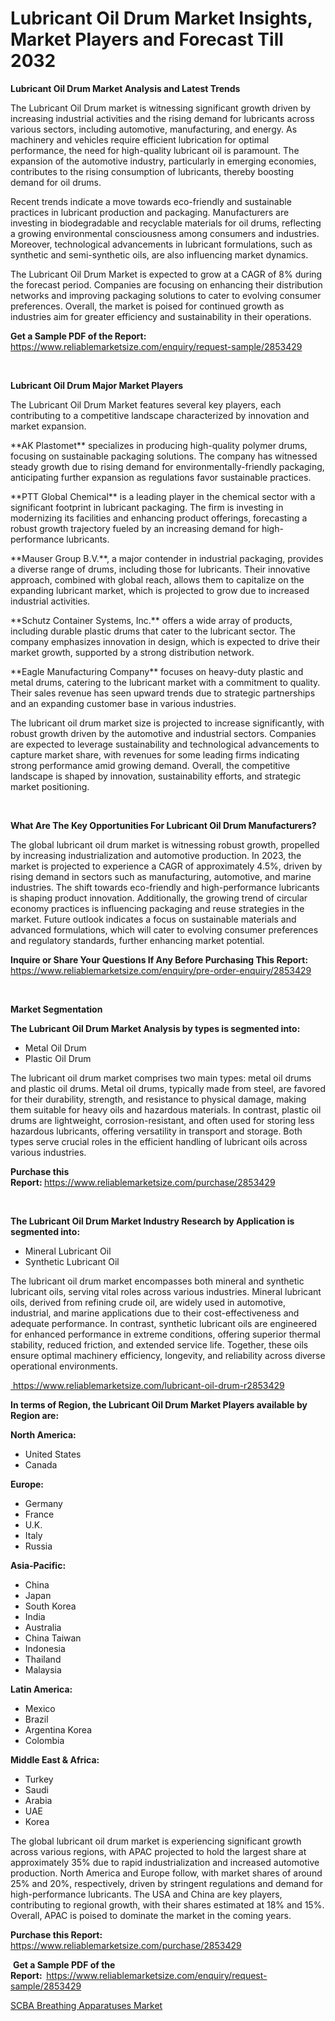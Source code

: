<p><h1>Lubricant Oil Drum Market Insights, Market Players and Forecast Till 2032</h1></p><p><strong>Lubricant Oil Drum Market Analysis and Latest Trends</strong></p>
<p><p>The Lubricant Oil Drum market is witnessing significant growth driven by increasing industrial activities and the rising demand for lubricants across various sectors, including automotive, manufacturing, and energy. As machinery and vehicles require efficient lubrication for optimal performance, the need for high-quality lubricant oil is paramount. The expansion of the automotive industry, particularly in emerging economies, contributes to the rising consumption of lubricants, thereby boosting demand for oil drums.</p><p>Recent trends indicate a move towards eco-friendly and sustainable practices in lubricant production and packaging. Manufacturers are investing in biodegradable and recyclable materials for oil drums, reflecting a growing environmental consciousness among consumers and industries. Moreover, technological advancements in lubricant formulations, such as synthetic and semi-synthetic oils, are also influencing market dynamics.</p><p>The Lubricant Oil Drum Market is expected to grow at a CAGR of 8% during the forecast period. Companies are focusing on enhancing their distribution networks and improving packaging solutions to cater to evolving consumer preferences. Overall, the market is poised for continued growth as industries aim for greater efficiency and sustainability in their operations.</p></p>
<p><strong>Get a Sample PDF of the Report:&nbsp;</strong> <a href="https://www.reliablemarketsize.com/enquiry/request-sample/2853429?utm_campaign=2804&utm_medium=2&utm_source=Github&utm_content=ia&utm_term=12032025&utm_id=lubricant-oil-drum">https://www.reliablemarketsize.com/enquiry/request-sample/2853429</a></p>
<p>&nbsp;</p>
<p><strong>Lubricant Oil Drum Major Market Players</strong></p>
<p><p>The Lubricant Oil Drum Market features several key players, each contributing to a competitive landscape characterized by innovation and market expansion.</p><p>**AK Plastomet** specializes in producing high-quality polymer drums, focusing on sustainable packaging solutions. The company has witnessed steady growth due to rising demand for environmentally-friendly packaging, anticipating further expansion as regulations favor sustainable practices.</p><p>**PTT Global Chemical** is a leading player in the chemical sector with a significant footprint in lubricant packaging. The firm is investing in modernizing its facilities and enhancing product offerings, forecasting a robust growth trajectory fueled by an increasing demand for high-performance lubricants.</p><p>**Mauser Group B.V.**, a major contender in industrial packaging, provides a diverse range of drums, including those for lubricants. Their innovative approach, combined with global reach, allows them to capitalize on the expanding lubricant market, which is projected to grow due to increased industrial activities.</p><p>**Schutz Container Systems, Inc.** offers a wide array of products, including durable plastic drums that cater to the lubricant sector. The company emphasizes innovation in design, which is expected to drive their market growth, supported by a strong distribution network.</p><p>**Eagle Manufacturing Company** focuses on heavy-duty plastic and metal drums, catering to the lubricant market with a commitment to quality. Their sales revenue has seen upward trends due to strategic partnerships and an expanding customer base in various industries.</p><p>The lubricant oil drum market size is projected to increase significantly, with robust growth driven by the automotive and industrial sectors. Companies are expected to leverage sustainability and technological advancements to capture market share, with revenues for some leading firms indicating strong performance amid growing demand. Overall, the competitive landscape is shaped by innovation, sustainability efforts, and strategic market positioning.</p></p>
<p>&nbsp;</p>
<p><strong>What Are The Key Opportunities For Lubricant Oil Drum Manufacturers?</strong></p>
<p><p>The global lubricant oil drum market is witnessing robust growth, propelled by increasing industrialization and automotive production. In 2023, the market is projected to experience a CAGR of approximately 4.5%, driven by rising demand in sectors such as manufacturing, automotive, and marine industries. The shift towards eco-friendly and high-performance lubricants is shaping product innovation. Additionally, the growing trend of circular economy practices is influencing packaging and reuse strategies in the market. Future outlook indicates a focus on sustainable materials and advanced formulations, which will cater to evolving consumer preferences and regulatory standards, further enhancing market potential.</p></p>
<p><strong>Inquire or Share Your Questions If Any Before Purchasing This Report:</strong> <a href="https://www.reliablemarketsize.com/enquiry/pre-order-enquiry/2853429?utm_campaign=2804&utm_medium=2&utm_source=Github&utm_content=ia&utm_term=12032025&utm_id=lubricant-oil-drum">https://www.reliablemarketsize.com/enquiry/pre-order-enquiry/2853429</a></p>
<p>&nbsp;</p>
<p><strong>Market Segmentation</strong></p>
<p><strong>The Lubricant Oil Drum Market Analysis by types is segmented into:</strong></p>
<p><ul><li>Metal Oil Drum</li><li>Plastic Oil Drum</li></ul></p>
<p><p>The lubricant oil drum market comprises two main types: metal oil drums and plastic oil drums. Metal oil drums, typically made from steel, are favored for their durability, strength, and resistance to physical damage, making them suitable for heavy oils and hazardous materials. In contrast, plastic oil drums are lightweight, corrosion-resistant, and often used for storing less hazardous lubricants, offering versatility in transport and storage. Both types serve crucial roles in the efficient handling of lubricant oils across various industries.</p></p>
<p><strong>Purchase this Report:&nbsp;</strong><a href="https://www.reliablemarketsize.com/purchase/2853429?utm_campaign=2804&utm_medium=2&utm_source=Github&utm_content=ia&utm_term=12032025&utm_id=lubricant-oil-drum">https://www.reliablemarketsize.com/purchase/2853429</a></p>
<p>&nbsp;</p>
<p><strong>The Lubricant Oil Drum Market Industry Research by Application is segmented into:</strong></p>
<p><ul><li>Mineral Lubricant Oil</li><li>Synthetic Lubricant Oil</li></ul></p>
<p><p>The lubricant oil drum market encompasses both mineral and synthetic lubricant oils, serving vital roles across various industries. Mineral lubricant oils, derived from refining crude oil, are widely used in automotive, industrial, and marine applications due to their cost-effectiveness and adequate performance. In contrast, synthetic lubricant oils are engineered for enhanced performance in extreme conditions, offering superior thermal stability, reduced friction, and extended service life. Together, these oils ensure optimal machinery efficiency, longevity, and reliability across diverse operational environments.</p></p>
<p><a href="https://www.reliablemarketsize.com/lubricant-oil-drum-r2853429?utm_campaign=2804&utm_medium=2&utm_source=Github&utm_content=ia&utm_term=12032025&utm_id=lubricant-oil-drum">&nbsp;https://www.reliablemarketsize.com/lubricant-oil-drum-r2853429</a></p>
<p><strong>In terms of Region, the Lubricant Oil Drum Market Players available by Region are:</strong></p>
<p>
    <p> <strong> North America: </strong>
        <ul>
            <li>United States</li>
            <li>Canada</li>
        </ul>
        </p> 
    <p> <strong> Europe: </strong>
        <ul>
            <li>Germany</li>
            <li>France</li>
            <li>U.K.</li>
            <li>Italy</li>
            <li>Russia</li>
        </ul>
        </p> 
    <p> <strong> Asia-Pacific: </strong>
        <ul>
            <li>China</li>
            <li>Japan</li>
            <li>South Korea</li>
            <li>India</li>
            <li>Australia</li>
            <li>China Taiwan</li>
            <li>Indonesia</li>
            <li>Thailand</li>
            <li>Malaysia</li>
        </ul>
        </p> 
    <p> <strong> Latin America: </strong>
        <ul>
            <li>Mexico</li>
            <li>Brazil</li>
            <li>Argentina Korea</li>
            <li>Colombia</li>
        </ul>
        </p> 
    <p> <strong> Middle East & Africa: </strong>
        <ul>
            <li>Turkey</li>
            <li>Saudi</li>
            <li>Arabia</li>
            <li>UAE</li>
            <li>Korea</li>
        </ul>
    </p>
    </p>
<p><p>The global lubricant oil drum market is experiencing significant growth across various regions, with APAC projected to hold the largest share at approximately 35% due to rapid industrialization and increased automotive production. North America and Europe follow, with market shares of around 25% and 20%, respectively, driven by stringent regulations and demand for high-performance lubricants. The USA and China are key players, contributing to regional growth, with their shares estimated at 18% and 15%. Overall, APAC is poised to dominate the market in the coming years.</p></p>
<p><strong>Purchase this Report: </strong><a href="https://www.reliablemarketsize.com/purchase/2853429?utm_campaign=2804&utm_medium=2&utm_source=Github&utm_content=ia&utm_term=12032025&utm_id=lubricant-oil-drum">https://www.reliablemarketsize.com/purchase/2853429</a></p>
<p>&nbsp;<strong>Get a Sample PDF of the Report:&nbsp;&nbsp;</strong><a href="https://www.reliablemarketsize.com/enquiry/request-sample/2853429?utm_campaign=2804&utm_medium=2&utm_source=Github&utm_content=ia&utm_term=12032025&utm_id=lubricant-oil-drum">https://www.reliablemarketsize.com/enquiry/request-sample/2853429</a></p>
<p><strong></strong></p>
<p><p><a href="https://github.com/jhoonatsev/Market-Research-Report-List-1/blob/main/scba-breathing-apparatuses-market.md?utm_campaign=2804&utm_medium=2&utm_source=Github&utm_content=ia&utm_term=12032025&utm_id=lubricant-oil-drum">SCBA Breathing Apparatuses Market</a></p></p>